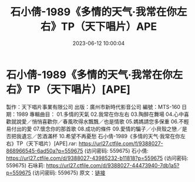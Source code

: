 ﻿---
title: 石小倩-1989《多情的天气·我常在你左右》TP（天下唱片）APE
date: 2023-06-12 10:00:04
categories: WAV车载音乐、镜像
tags: 华语中文
---
# 石小倩-1989《多情的天气·我常在你左右》TP（天下唱片）[APE]

製作：天下唱片事業有限公司
出版：廣州市新時代影音公司
編號：MTS-160
日期：1989
專輯曲目：
01.多情的天氣
02.我常在你左右
03.陶醉在舞場
04.心中喜歡就說愛／悄悄喜歡你／春風吹得水飄飄／也是情歌
05.媽媽請您多保重
06.不輕易付出的愛
07.懷念你的那首歌
08.成功的條件
09.愛情的騙子／小貝殼之戀／是否把我遺忘／苦酒滿杯
10.希望不再憂愁
石小倩-1989《多情的天气·我常在你左右》TP（天下唱片）[APE].rar: https://url27.ctfile.com/f/9388027-868966545-6ad50a?p=559675
(访问密码: 559675)
石小倩: https://url27.ctfile.com/d/9388027-43985232-b11818?p=559675
(访问密码: 559675)
石咏莉: https://url27.ctfile.com/d/9388027-44473940-7db1a5?p=559675
(访问密码: 559675)
原文：[链接](https://blog.sina.com.cn/s/blog_1647c7e76010312b0.html)